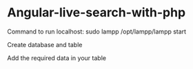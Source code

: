 # Angular-live-search-with-php

Command to run localhost: sudo lampp /opt/lampp/lampp start

Create database and table 

Add the required data in your table
